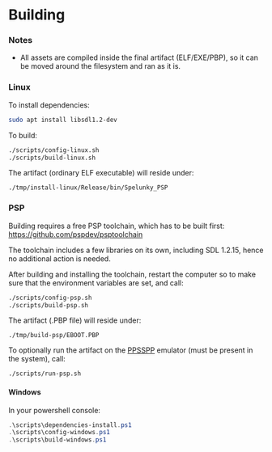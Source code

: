 # Building

### Notes

* All assets are compiled inside the final artifact (ELF/EXE/PBP), so it can be moved around the filesystem and ran as it is.

### Linux

To install dependencies:

```bash
sudo apt install libsdl1.2-dev
```

To build:

```bash
./scripts/config-linux.sh
./scripts/build-linux.sh
```

The artifact (ordinary ELF executable) will reside under:

`./tmp/install-linux/Release/bin/Spelunky_PSP`

### PSP

Building requires a free PSP toolchain, which has to be built first:
https://github.com/pspdev/psptoolchain 

The toolchain includes a few libraries on its own, including SDL 1.2.15, hence 
no additional action is needed.

After building and installing the toolchain, restart the computer so to make sure that
the environment variables are set, and call:

```bash
./scripts/config-psp.sh
./scripts/build-psp.sh
```

The artifact (.PBP file) will reside under:

`./tmp/build-psp/EBOOT.PBP`

To optionally run the artifact on the [PPSSPP](https://github.com/hrydgard/ppsspp) emulator (must be present in the system),
call:

```bash
./scripts/run-psp.sh
```

#### Windows

In your powershell console:

```powershell
.\scripts\dependencies-install.ps1
.\scripts\config-windows.ps1
.\scripts\build-windows.ps1
```
